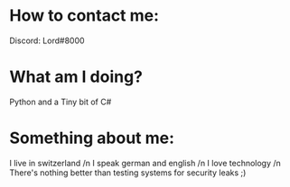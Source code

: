 # How to contact me:
  Discord: Lord#8000

# What am I doing?
  Python and a
  Tiny bit of C#
  
# Something about me:
  I live in switzerland /n
  I speak german and english /n
  I love technology /n
  There's nothing better than testing systems for security leaks ;)
